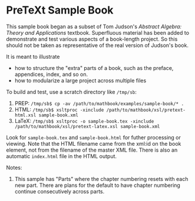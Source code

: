PreTeXt Sample Book
===================


This sample book began as a subset of Tom Judson's
_Abstract Algebra: Theory and Applications_ textbook.
Superfluous material has been added to demonstrate and
test various aspects of a book-length project.  So
this should not be taken as representative of the
real version of Judson's book.

It is meant to illustrate
- how to structure the "extra" parts of a book,
such as the preface, appendices, index, and so on.
- how to modularize a large project across multiple files

To build and test, use a scratch directory like `/tmp/sb`:

1. PREP:  `/tmp/sb$ cp -av /path/to/mathbook/examples/sample-book/* .`
2. HTML:  `/tmp/sb$ xsltproc -xinclude /path/to/mathbook/xsl/pretext-html.xsl sample-book.xml`
3. LaTeX: `/tmp/sb$ xsltproc -o sample-book.tex -xinclude /path/to/mathbook/xsl/pretext-latex.xsl sample-book.xml`

Look for `sample-book.tex` and `sample-book.html` for futher
processing or viewing.  Note that the HTML filename came
from the xml:id on the book element, not from the filename
of the master XML file.  There is also an automatic
`index.html` file in the HTML output.

Notes:

1.  This sample has "Parts" where the chapter numbering
resets with each new part.  There are plans for the default
to have chapter numbering continue consecutively across parts.

